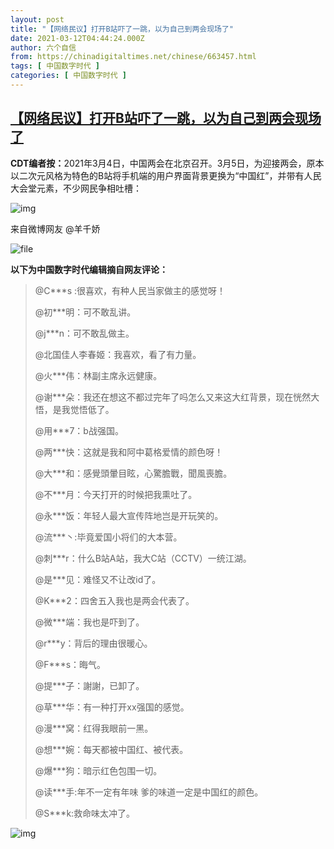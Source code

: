 ```yaml
---
layout: post
title: "【网络民议】打开B站吓了一跳，以为自己到两会现场了"
date: 2021-03-12T04:44:24.000Z
author: 六个自信
from: https://chinadigitaltimes.net/chinese/663457.html
tags: [ 中国数字时代 ]
categories: [ 中国数字时代 ]
---
```

<!--1615524264000-->
[【网络民议】打开B站吓了一跳，以为自己到两会现场了](https://chinadigitaltimes.net/chinese/663457.html)
------

<div>
<p><strong>CDT编者按：</strong>2021年3月4日，中国两会在北京召开。3月5日，为迎接两会，原本以二次元风格为特色的B站将手机端的用户界面背景更换为“中国红”，并带有人民大会堂元素，不少网民争相吐槽：</p><p><img src="https://chinadigitaltimes.net/chinese/files/2021/03/捕获5.png" alt="img" /></p><div class="ts"> 来自微博网友 @羊千娇  </div><p><img src="https://chinadigitaltimes.net/chinese/files/2021/03/image-1615523853137.png" alt="file" /></p><p><strong>以下为中国数字时代编辑摘自网友评论：</strong></p><blockquote><p>@C***s :很喜欢，有种人民当家做主的感觉呀！</p><p>@初***明：可不敢乱讲。</p><p>@j***n：可不敢乱做主。</p><p>@北国佳人李春姬：我喜欢，看了有力量。</p><p>@火***伟：林副主席永远健康。</p><p>@谢***朵：我还在想这不都过完年了吗怎么又来这大红背景，现在恍然大悟，是我觉悟低了。</p><p>@用***7：b战强国。</p><p>@两***快：这就是我和阿中葛格爱情的颜色呀！</p><p>@大***和：感覺頭暈目眩，心驚膽戰，聞風喪膽。</p><p>@不***月：今天打开的时候把我熏吐了。</p><p>@永***饭：年轻人最大宣传阵地岂是开玩笑的。</p><p>@流***丶:毕竟爱国小将们的大本营。</p><p>@刺***r：什么B站A站，我大C站（CCTV）一统江湖。</p><p>@是***见：难怪又不让改id了。</p><p>@K***2：四舍五入我也是两会代表了。</p><p>@微***端：我也是吓到了。</p><p>@r***y：背后的理由很暖心。</p><p>@F***s：晦气。</p><p>@提***子：謝謝，已卸了。</p><p>@草***华：有一种打开xx强国的感觉。</p><p>@漫***窝：红得我眼前一黑。</p><p>@想***婉：每天都被中国红、被代表。</p><p>@爆***狗：暗示红色包围一切。</p><p>@读***手:年不一定有年味 爹的味道一定是中国红的颜色。</p><p>@S***k:救命味太冲了。</p></blockquote><p><img src="https://chinadigitaltimes.net/chinese/files/2021/03/27094d7416fe920401409a9896fafefc.jpg" alt="img" /></p>
</div>
